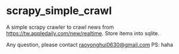 # scrapy_simple_crawl

A simple scrapy crawler to crawl news from https://tw.appledaily.com/new/realtime.
Store items into sqlite.

Any question, please contact raoyonghui0630@gmail.com
PS: haha
